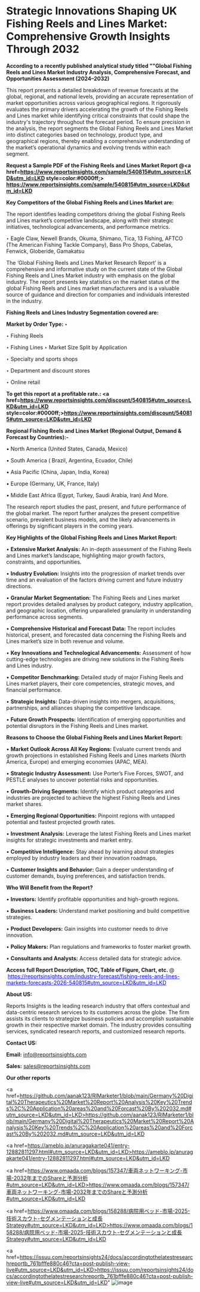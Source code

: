 # Strategic Innovations Shaping UK Fishing Reels and Lines Market: Comprehensive Growth Insights Through 2032

<strong>According to a recently published analytical study titled ""Global Fishing Reels and Lines Market Industry Analysis, Comprehensive Forecast, and Opportunities Assessment (2024–2032)</strong>

This report presents a detailed breakdown of revenue forecasts at the global, regional, and national levels, providing an accurate representation of market opportunities across various geographical regions. It rigorously evaluates the primary drivers accelerating the growth of the Fishing Reels and Lines market while identifying critical constraints that could shape the industry's trajectory throughout the forecast period. To ensure precision in the analysis, the report segments the Global Fishing Reels and Lines Market into distinct categories based on technology, product type, and geographical regions, thereby enabling a comprehensive understanding of the market’s operational dynamics and evolving trends within each segment.

<strong>Request a Sample PDF of the Fishing Reels and Lines Market Report </strong><strong>@<a href=https://www.reportsinsights.com/sample/540815#utm_source=LKD&utm_id=LKD style=color:#0000ff;> https://www.reportsinsights.com/sample/540815#utm_source=LKD&utm_id=LKD</a></strong></font>

<strong>Key Competitors of the Global Fishing Reels and Lines Market are:</strong>

The report identifies leading competitors driving the global Fishing Reels and Lines market’s competitive landscape, along with their strategic initiatives, technological advancements, and performance metrics.

‣ Eagle Claw, Newell Brands, Okuma, Shimano, Tica, 13 Fishing, AFTCO (The American Fishing Tackle Company), Bass Pro Shops, Cabelas, Fenwick, Globeride, Gamakatsu

The ‘Global Fishing Reels and Lines Market Research Report’ is a comprehensive and informative study on the current state of the Global Fishing Reels and Lines Market industry with emphasis on the global industry. The report presents key statistics on the market status of the global Fishing Reels and Lines market manufacturers and is a valuable source of guidance and direction for companies and individuals interested in the industry.

<strong>Fishing Reels and Lines Industry Segmentation covered are:</strong>

<strong>Market by Order Type: </strong>
‣ 

‣ Fishing Reels

‣ Fishing Lines
‣ Market Size Split by Application

‣ Specialty and sports shops

‣ Department and discount stores

‣ Online retail

<strong>To get this report at a profitable rate.: <a href=https://www.reportsinsights.com/discount/540815#utm_source=LKD&utm_id=LKD style=color:#0000ff;>https://www.reportsinsights.com/discount/540815#utm_source=LKD&utm_id=LKD</a></strong></font>

<strong>Regional Fishing Reels and Lines Market (Regional Output, Demand &amp; Forecast by Countries):-</strong>

• North America (United States, Canada, Mexico)

• South America ( Brazil, Argentina, Ecuador, Chile)

• Asia Pacific (China, Japan, India, Korea)

• Europe (Germany, UK, France, Italy)

• Middle East Africa (Egypt, Turkey, Saudi Arabia, Iran) And More.

The research report studies the past, present, and future performance of the global market. The report further analyzes the present competitive scenario, prevalent business models, and the likely advancements in offerings by significant players in the coming years.

<strong>Key Highlights of the Global Fishing Reels and Lines Market Report:</strong>

• <strong>Extensive Market Analysis:</strong> An in-depth assessment of the Fishing Reels and Lines market’s landscape, highlighting major growth factors, constraints, and opportunities.

• <strong>Industry Evolution:</strong> Insights into the progression of market trends over time and an evaluation of the factors driving current and future industry directions.

• <strong>Granular Market Segmentation:</strong> The Fishing Reels and Lines market report provides detailed analyses by product category, industry application, and geographic location, offering unparalleled granularity in understanding performance across segments.

• <strong>Comprehensive Historical and Forecast Data:</strong> The report includes historical, present, and forecasted data concerning the Fishing Reels and Lines market’s size in both revenue and volume.

• <strong>Key Innovations and Technological Advancements:</strong> Assessment of how cutting-edge technologies are driving new solutions in the Fishing Reels and Lines industry.

• <strong>Competitor Benchmarking:</strong> Detailed study of major Fishing Reels and Lines market players, their core competencies, strategic moves, and financial performance.

• <strong>Strategic Insights:</strong> Data-driven insights into mergers, acquisitions, partnerships, and alliances shaping the competitive landscape.

• <strong>Future Growth Prospects:</strong> Identification of emerging opportunities and potential disruptors in the Fishing Reels and Lines market.

<strong>Reasons to Choose the Global Fishing Reels and Lines Market Report:</strong>

• <strong>Market Outlook Across All Key Regions:</strong> Evaluate current trends and growth projections in established Fishing Reels and Lines markets (North America, Europe) and emerging economies (APAC, MEA).

• <strong>Strategic Industry Assessment:</strong> Use Porter’s Five Forces, SWOT, and PESTLE analyses to uncover potential risks and opportunities.

• <strong>Growth-Driving Segments:</strong> Identify which product categories and industries are projected to achieve the highest Fishing Reels and Lines market shares.

• <strong>Emerging Regional Opportunities:</strong> Pinpoint regions with untapped potential and fastest projected growth rates.

• <strong>Investment Analysis:</strong> Leverage the latest Fishing Reels and Lines market insights for strategic investments and market entry.

• <strong>Competitive Intelligence:</strong> Stay ahead by learning about strategies employed by industry leaders and their innovation roadmaps.

• <strong>Customer Insights and Behavior:</strong> Gain a deeper understanding of customer demands, buying preferences, and satisfaction trends.

<strong>Who Will Benefit from the Report?</strong>

• <strong>Investors:</strong> Identify profitable opportunities and high-growth regions.

• <strong>Business Leaders:</strong> Understand market positioning and build competitive strategies.

• <strong>Product Developers:</strong> Gain insights into customer needs to drive innovation.

• <strong>Policy Makers:</strong> Plan regulations and frameworks to foster market growth.

• <strong>Consultants and Analysts:</strong> Access detailed data for strategic advice.
</ul>
<strong>Access full Report Description, TOC, Table of Figure, Chart, etc. </strong>@  <a href=https://reportsinsights.com/industry-forecast/fishing-reels-and-lines-markets-forecasts-2026-540815#utm_source=LKD&utm_id=LKD style=color:#0000ff;>https://reportsinsights.com/industry-forecast/fishing-reels-and-lines-markets-forecasts-2026-540815#utm_source=LKD&utm_id=LKD</a></font>

<strong><strong>About US</strong>:</strong>

Reports Insights is the leading research industry that offers contextual and data-centric research services to its customers across the globe. The firm assists its clients to strategize business policies and accomplish sustainable growth in their respective market domain. The industry provides consulting services, syndicated research reports, and customized research reports.

<strong>Contact US:</strong>

<p class=""""><b>Email:</b> <a href=mailto:info@reportsinsights.com>info@reportsinsights.com</a></p>
<p class=""""><b>Sales:</b> <a href=mailto:sales@reportsinsights.com>sales@reportsinsights.com</a></p>

<strong>Our other reports</strong>

<a href=https://github.com/aanak123/RIMarketer1/blob/main/Germany%20Digital%20Therapeutics%20Market%20Report%20Analysis%20Key%20Trends%2C%20Application%20areas%20and%20Forcast%20By%202032.md#utm_source=LKD&utm_id=LKD>https://github.com/aanak123/RIMarketer1/blob/main/Germany%20Digital%20Therapeutics%20Market%20Report%20Analysis%20Key%20Trends%2C%20Application%20areas%20and%20Forcast%20By%202032.md#utm_source=LKD&utm_id=LKD</a>

<a href=https://ameblo.jp/anuragakarte041/entry-12882811297.html#utm_source=LKD&utm_id=LKD>https://ameblo.jp/anuragakarte041/entry-12882811297.html#utm_source=LKD&utm_id=LKD</a>

<a href=https://www.omaada.com/blogs/157347/車両ネットワーキング-市場-2032年までのShareと予測分析#utm_source=LKD&utm_id=LKD>https://www.omaada.com/blogs/157347/車両ネットワーキング-市場-2032年までのShareと予測分析#utm_source=LKD&utm_id=LKD</a>

<a href=https://www.omaada.com/blogs/158288/病院用ベッド-市場-2025-技術スカウト-セグメンテーションと成長Strategy#utm_source=LKD&utm_id=LKD>https://www.omaada.com/blogs/158288/病院用ベッド-市場-2025-技術スカウト-セグメンテーションと成長Strategy#utm_source=LKD&utm_id=LKD</a>

<a href=https://issuu.com/reportsinsights24/docs/accordingtothelatestresearchreportb_761bfffe880c46?cta=post-publish-view-live#utm_source=LKD&utm_id=LKD>https://issuu.com/reportsinsights24/docs/accordingtothelatestresearchreportb_761bfffe880c46?cta=post-publish-view-live#utm_source=LKD&utm_id=LKD</a>"
![image](https://github.com/user-attachments/assets/7bd09abc-7643-4268-bb6a-3ce8c3ad0910)
